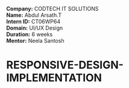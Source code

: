 **Company:** CODTECH IT SOLUTIONS  
**Name:** Abdul Arsath.T  
**Intern ID:** CT06WP64  
**Domain:** UI/UX Design  
**Duration:** 6 weeks  
**Mentor:** Neela Santosh 
# RESPONSIVE-DESIGN-IMPLEMENTATION
